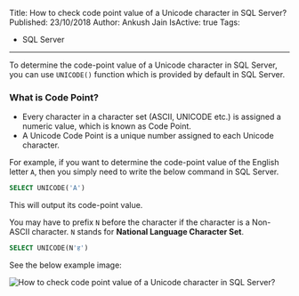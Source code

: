 Title: How to check code point value of a Unicode character in SQL Server?
Published: 23/10/2018
Author: Ankush Jain
IsActive: true
Tags:
  - SQL Server
---
To determine the code-point value of a Unicode character in SQL Server, you can use `UNICODE()` function which is provided by default in SQL Server.

### What is Code Point?
- Every character in a character set (ASCII, UNICODE etc.) is assigned a numeric value, which is known as Code Point.
- A Unicode Code Point is a unique number assigned to each Unicode character.

For example, if you want to determine the code-point value of the English letter `A`, then you simply need to write the below command in SQL Server.

```sql
SELECT UNICODE('A')
```

This will output its code-point value.

You may have to prefix `N` before the character if the character is a Non-ASCII character. `N` stands for **National Language Character Set**.

```sql
SELECT UNICODE(N'ह')
```

See the below example image:

![How to check code point value of a Unicode character in SQL Server?](/img/blogs/how-to-check-code-point-value-of-a-unicode-character-in-sql-server/determine-unicode-character-code-point-value.png)